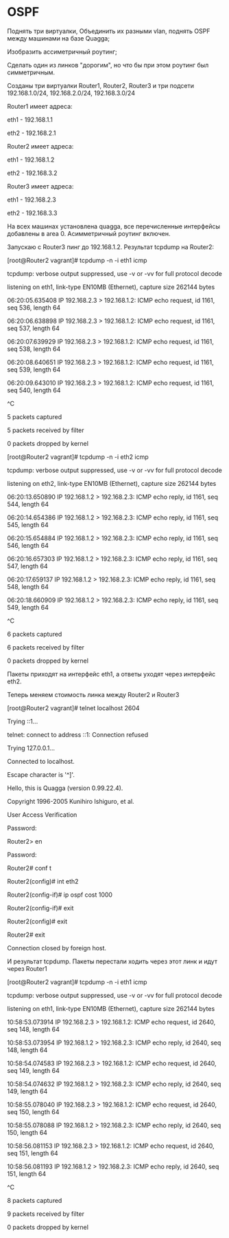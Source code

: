 # OSPF

Поднять три виртуалки, Объединить их разными vlan, поднять OSPF между машинами на базе Quagga;

Изобразить ассиметричный роутинг;

Сделать один из линков "дорогим", но что бы при этом роутинг был симметричным.


Созданы три виртуалки Router1, Router2, Router3 и три подсети 192.168.1.0/24, 192.168.2.0/24, 192.168.3.0/24

Router1 имеет адреса:

eth1 - 192.168.1.1

eth2 - 192.168.2.1

Router2 имеет адреса:

eth1 - 192.168.1.2

eth2 - 192.168.3.2

Router3 имеет адреса:

eth1 - 192.168.2.3

eth2 - 192.168.3.3

На всех машинах установлена quagga, все перечисленные интерфейсы добавлены в area 0. Асимметричный роутинг включен.

Запускаю с Router3 пинг до 192.168.1.2. Результат tcpdump на Router2:

[root@Router2 vagrant]# tcpdump -n -i eth1 icmp

tcpdump: verbose output suppressed, use -v or -vv for full protocol decode

listening on eth1, link-type EN10MB (Ethernet), capture size 262144 bytes

06:20:05.635408 IP 192.168.2.3 > 192.168.1.2: ICMP echo request, id 1161, seq 536, length 64

06:20:06.638898 IP 192.168.2.3 > 192.168.1.2: ICMP echo request, id 1161, seq 537, length 64

06:20:07.639929 IP 192.168.2.3 > 192.168.1.2: ICMP echo request, id 1161, seq 538, length 64

06:20:08.640651 IP 192.168.2.3 > 192.168.1.2: ICMP echo request, id 1161, seq 539, length 64

06:20:09.643010 IP 192.168.2.3 > 192.168.1.2: ICMP echo request, id 1161, seq 540, length 64

^C

5 packets captured

5 packets received by filter

0 packets dropped by kernel

[root@Router2 vagrant]# tcpdump -n -i eth2 icmp

tcpdump: verbose output suppressed, use -v or -vv for full protocol decode

listening on eth2, link-type EN10MB (Ethernet), capture size 262144 bytes

06:20:13.650890 IP 192.168.1.2 > 192.168.2.3: ICMP echo reply, id 1161, seq 544, length 64

06:20:14.654386 IP 192.168.1.2 > 192.168.2.3: ICMP echo reply, id 1161, seq 545, length 64

06:20:15.654884 IP 192.168.1.2 > 192.168.2.3: ICMP echo reply, id 1161, seq 546, length 64

06:20:16.657303 IP 192.168.1.2 > 192.168.2.3: ICMP echo reply, id 1161, seq 547, length 64

06:20:17.659137 IP 192.168.1.2 > 192.168.2.3: ICMP echo reply, id 1161, seq 548, length 64

06:20:18.660909 IP 192.168.1.2 > 192.168.2.3: ICMP echo reply, id 1161, seq 549, length 64

^C

6 packets captured

6 packets received by filter

0 packets dropped by kernel

Пакеты приходят на интерфейс eth1, а ответы уходят через интерфейс eth2.
 

Теперь меняем стоимость линка между Router2 и Router3

[root@Router2 vagrant]# telnet localhost 2604

Trying ::1...

telnet: connect to address ::1: Connection refused

Trying 127.0.0.1...

Connected to localhost.

Escape character is '^]'.

Hello, this is Quagga (version 0.99.22.4).

Copyright 1996-2005 Kunihiro Ishiguro, et al.


User Access Verification

Password:

Router2> en

Password:

Router2# conf t

Router2(config)# int eth2

Router2(config-if)# ip ospf cost 1000

Router2(config-if)# exit

Router2(config)# exit

Router2# exit

Connection closed by foreign host.

И результат tcpdump. Пакеты перестали ходить через этот линк и идут через Router1

[root@Router2 vagrant]#  tcpdump -n -i eth1 icmp

tcpdump: verbose output suppressed, use -v or -vv for full protocol decode

listening on eth1, link-type EN10MB (Ethernet), capture size 262144 bytes

10:58:53.073914 IP 192.168.2.3 > 192.168.1.2: ICMP echo request, id 2640, seq 148, length 64

10:58:53.073954 IP 192.168.1.2 > 192.168.2.3: ICMP echo reply, id 2640, seq 148, length 64

10:58:54.074583 IP 192.168.2.3 > 192.168.1.2: ICMP echo request, id 2640, seq 149, length 64

10:58:54.074632 IP 192.168.1.2 > 192.168.2.3: ICMP echo reply, id 2640, seq 149, length 64

10:58:55.078040 IP 192.168.2.3 > 192.168.1.2: ICMP echo request, id 2640, seq 150, length 64

10:58:55.078088 IP 192.168.1.2 > 192.168.2.3: ICMP echo reply, id 2640, seq 150, length 64

10:58:56.081153 IP 192.168.2.3 > 192.168.1.2: ICMP echo request, id 2640, seq 151, length 64

10:58:56.081193 IP 192.168.1.2 > 192.168.2.3: ICMP echo reply, id 2640, seq 151, length 64

^C

8 packets captured

9 packets received by filter

0 packets dropped by kernel
